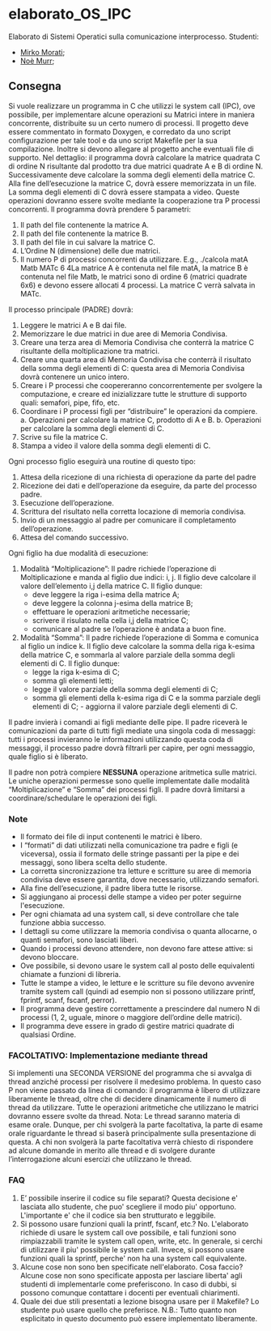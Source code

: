# elaborato_OS_IPC

Elaborato di Sistemi Operatici sulla comunicazione interprocesso. 
Studenti:

- [Mirko Morati](https://github.com/mirkomorati);
- [Noè Murr](https://github.com/NoeMurr);


## Consegna

Si vuole realizzare un programma in C che utilizzi le system call (IPC), ove possibile, per implementare alcune operazioni su Matrici intere in maniera concorrente, distribuite su un certo numero di processi. Il progetto deve essere commentato in formato Doxygen, e corredato da uno script configurazione per tale tool e da uno script Makefile per la sua compilazione. Inoltre si devono allegare al progetto anche eventuali file di supporto.
Nel dettaglio: il programma dovrà calcolare la matrice quadrata C di ordine N risultante dal prodotto tra due matrici quadrate A e B di ordine N. Successivamente deve calcolare la somma degli elementi della matrice C. Alla fine dell’esecuzione la matrice C, dovrà essere memorizzata in un file. La somma degli elementi di C dovrà essere stampata a video. Queste operazioni dovranno essere svolte mediante la cooperazione tra P processi concorrenti.
Il programma dovrà prendere 5 parametri:

1. Il path del file contenente la matrice A.
2. Il path del file contenente la matrice B.
3. Il path del file in cui salvare la matrice C.
4. L’Ordine N (dimensione) delle due matrici.
5. Il numero P di processi concorrenti da utilizzare. E.g., ./calcola matA Matb MATc 6 4La matrice A è contenuta nel file matA, la matrice B è contenuta nel file Matb, le matrici sono di ordine 6 (matrici quadrate 6x6) e devono essere allocati 4 processi. La matrice C verrà salvata in MATc.

Il processo principale (PADRE) dovrà:

1. Leggere le matrici A e B dai file.
2. Memorizzare le due matrici in due aree di Memoria Condivisa.
3. Creare una terza area di Memoria Condivisa che conterrà la matrice C risultante della moltiplicazione tra matrici.
4. Creare una quarta area di Memoria Condivisa che conterrà il risultato della somma degli elementi di C: questa area di Memoria Condivisa dovrà contenere un unico intero.
5. Creare i P processi che coopereranno concorrentemente per svolgere la computazione, e creare ed inizializzare tutte le strutture di supporto quali: semafori, pipe, fifo, etc.
6. Coordinare i P processi figli per “distribuire” le operazioni da compiere.
    a. Operazioni per calcolare la matrice C, prodotto di A e B.
    b. Operazioni per calcolare la somma degli elementi di C.
7. Scrive su file la matrice C.
8. Stampa a video il valore della somma degli elementi di C.

Ogni processo figlio eseguirà una routine di questo tipo:

1. Attesa della ricezione di una richiesta di operazione da parte del padre
2. Ricezione dei dati e dell’operazione da eseguire, da parte del processo padre.
3. Esecuzione dell’operazione.
4. Scrittura del risultato nella corretta locazione di memoria condivisa.
5. Invio di un messaggio al padre per comunicare il completamento dell’operazione.
6. Attesa del comando successivo.

Ogni figlio ha due modalità di esecuzione:

1. Modalità “Moltiplicazione”:
    Il padre richiede l’operazione di Moltiplicazione e manda al figlio due indici: i, j. Il figlio deve calcolare il valore dell’elemento i,j della matrice C. Il figlio dunque:
    + deve leggere la riga i-esima della matrice A;
    + deve leggere la colonna j-esima della matrice B;
    + effettuare le operazioni aritmetiche necessarie;
    + scrivere il risulato nella cella i,j della matrice C;
    + comunicare al padre se l’operazione è andata a buon fine.
2. Modalità “Somma”:
    Il padre richiede l’operazione di Somma e comunica al figlio un indice k. Il figlio deve calcolare la somma della riga k-esima della matrice C, e sommarla al valore parziale della somma degli elementi di C. Il figlio dunque:
    + legge la riga k-esima di C;
    + somma gli elementi letti;
    + legge il valore parziale della somma degli elementi di C;
    + somma gli elementi della k-esima riga di C e la somma parziale degli elementi di C; - aggiorna il valore parziale degli elementi di C.

Il padre invierà i comandi ai figli mediante delle pipe.
Il padre riceverà le comunicazioni da parte di tutti figli mediate una singola coda di messaggi: tutti i processi invieranno le informazioni utilizzando questa coda di messaggi, il processo padre dovrà filtrarli per capire, per ogni messaggio, quale figlio si è liberato.
   
Il padre non potrà compiere __NESSUNA__ operazione aritmetica sulle matrici. Le uniche operazioni permesse sono quelle implementate dalle modalità “Moltiplicazione” e “Somma” dei processi figli. Il padre dovrà limitarsi a coordinare/schedulare le operazioni dei figli.

### Note

- Il formato dei file di input contenenti le matrici è libero.
- I “formati” di dati utilizzati nella comunicazione tra padre e figli (e viceversa), ossia il formato delle stringe passanti per la pipe e dei messaggi, sono libera scelta dello studente.
- La corretta sincronizzazione tra letture e scritture su aree di memoria condivisa deve essere garantita, dove necessario, utilizzando semafori.
- Alla fine dell’esecuzione, il padre libera tutte le risorse.
- Si aggiungano ai processi delle stampe a video per poter seguirne l'esecuzione.
- Per ogni chiamata ad una system call, si deve controllare che tale funzione abbia successo.
- I dettagli su come utilizzare la memoria condivisa o quanta allocarne, o quanti semafori, sono lasciati liberi.
- Quando i processi devono attendere, non devono fare attese attive: si devono bloccare.
- Ove possibile, si devono usare le system call al posto delle equivalenti chiamate a funzioni di libreria.
- Tutte le stampe a video, le letture e le scritture su file devono avvenire tramite system call (quindi ad esempio non si possono utilizzare printf, fprintf, scanf, fscanf, perror).
- Il programma deve gestire correttamente a prescindere dal numero N di processi (1, 2, uguale, minore o maggiore dell’ordine delle matrici).
- Il programma deve essere in grado di gestire matrici quadrate di qualsiasi Ordine.

### FACOLTATIVO: Implementazione mediante thread
Si implementi una SECONDA VERSIONE del programma che si avvalga di thread anziché processi per risolvere il medesimo problema.
In questo caso P non viene passato da linea di comando: il programma è libero di utilizzare liberamente le thread, oltre che di decidere dinamicamente il numero di thread da utilizzare.
Tutte le operazioni aritmetiche che utilizzano le matrici dovranno essere svolte da thread.
Nota:
Le thread saranno materia di esame orale. Dunque, per chi svolgerà la parte facoltativa, la parte di esame orale riguardante le thread si baserà principalmente sulla presentazione di questa.
A chi non svolgerà la parte facoltativa verrà chiesto di rispondere ad alcune domande in merito alle thread e di svolgere durante l’interrogazione alcuni esercizi che utilizzano le thread.
 
### FAQ
1. E’ possibile inserire il codice su file separati?
Questa decisione e' lasciata allo studente, che puo' scegliere il modo piu' opportuno. L'importante e' che il codice sia ben strutturato e leggibile.
2. Si possono usare funzioni quali la printf, fscanf, etc.?
No. L'elaborato richiede di usare le system call ove possibile, e tali funzioni sono rimpiazzabili tramite le system call open, write, etc. In generale, si cerchi di utilizzare il piu' possibile le system call. Invece, si possono usare funzioni quali la sprintf, perche' non ha una system call equivalente.
3. Alcune cose non sono ben specificate nell'elaborato. Cosa faccio?
Alcune cose non sono specificate apposta per lasciare liberta' agli studenti di implementarle come preferiscono. In caso di dubbi, si possono comunque contattare i docenti per eventuali chiarimenti.
4. Quale dei due stili presentati a lezione bisogna usare per il Makefile?
Lo studente può usare quello che preferisce.
N.B.: Tutto quanto non esplicitato in questo documento può essere implementato liberamente.

